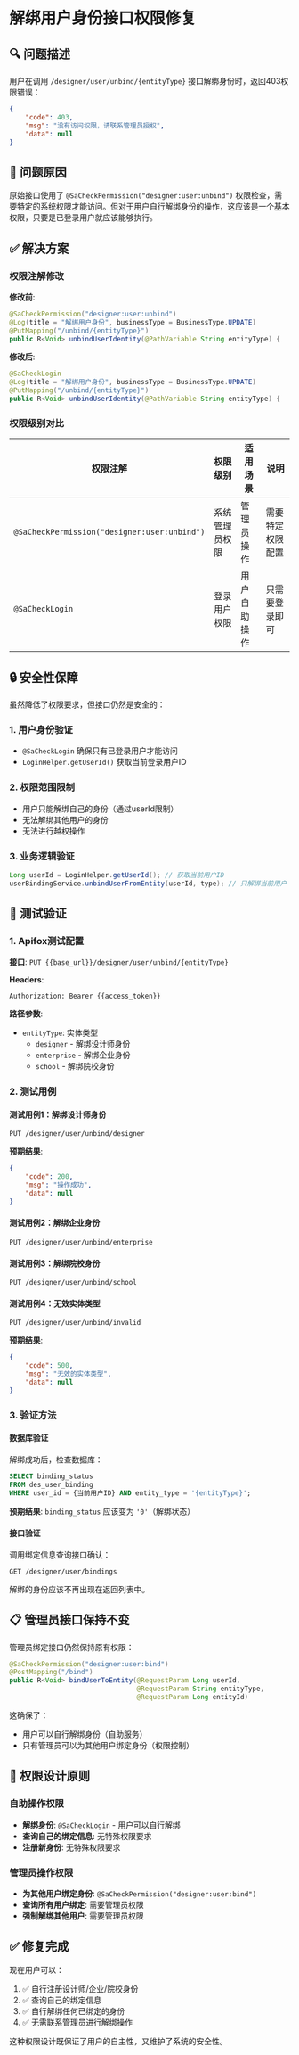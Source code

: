 # 解绑用户身份接口权限修复

## 🔍 问题描述

用户在调用 `/designer/user/unbind/{entityType}` 接口解绑身份时，返回403权限错误：

```json
{
    "code": 403,
    "msg": "没有访问权限，请联系管理员授权",
    "data": null
}
```

## 🎯 问题原因

原始接口使用了 `@SaCheckPermission("designer:user:unbind")` 权限检查，需要特定的系统权限才能访问。但对于用户自行解绑身份的操作，这应该是一个基本权限，只要是已登录用户就应该能够执行。

## ✅ 解决方案

### 权限注解修改

**修改前**:
```java
@SaCheckPermission("designer:user:unbind")
@Log(title = "解绑用户身份", businessType = BusinessType.UPDATE)
@PutMapping("/unbind/{entityType}")
public R<Void> unbindUserIdentity(@PathVariable String entityType) {
```

**修改后**:
```java
@SaCheckLogin
@Log(title = "解绑用户身份", businessType = BusinessType.UPDATE)
@PutMapping("/unbind/{entityType}")
public R<Void> unbindUserIdentity(@PathVariable String entityType) {
```

### 权限级别对比

| 权限注解 | 权限级别 | 适用场景 | 说明 |
|---------|---------|----------|------|
| `@SaCheckPermission("designer:user:unbind")` | 系统管理员权限 | 管理员操作 | 需要特定权限配置 |
| `@SaCheckLogin` | 登录用户权限 | 用户自助操作 | 只需要登录即可 |

## 🔒 安全性保障

虽然降低了权限要求，但接口仍然是安全的：

### 1. 用户身份验证
- `@SaCheckLogin` 确保只有已登录用户才能访问
- `LoginHelper.getUserId()` 获取当前登录用户ID

### 2. 权限范围限制
- 用户只能解绑自己的身份（通过userId限制）
- 无法解绑其他用户的身份
- 无法进行越权操作

### 3. 业务逻辑验证
```java
Long userId = LoginHelper.getUserId(); // 获取当前用户ID
userBindingService.unbindUserFromEntity(userId, type); // 只解绑当前用户
```

## 🚀 测试验证

### 1. Apifox测试配置

**接口**: `PUT {{base_url}}/designer/user/unbind/{entityType}`

**Headers**:
```
Authorization: Bearer {{access_token}}
```

**路径参数**:
- `entityType`: 实体类型
  - `designer` - 解绑设计师身份
  - `enterprise` - 解绑企业身份
  - `school` - 解绑院校身份

### 2. 测试用例

#### 测试用例1：解绑设计师身份
```
PUT /designer/user/unbind/designer
```

**预期结果**:
```json
{
    "code": 200,
    "msg": "操作成功",
    "data": null
}
```

#### 测试用例2：解绑企业身份
```
PUT /designer/user/unbind/enterprise
```

#### 测试用例3：解绑院校身份
```
PUT /designer/user/unbind/school
```

#### 测试用例4：无效实体类型
```
PUT /designer/user/unbind/invalid
```

**预期结果**:
```json
{
    "code": 500,
    "msg": "无效的实体类型",
    "data": null
}
```

### 3. 验证方法

#### 数据库验证
解绑成功后，检查数据库：
```sql
SELECT binding_status 
FROM des_user_binding 
WHERE user_id = {当前用户ID} AND entity_type = '{entityType}';
```

**预期结果**: `binding_status` 应该变为 `'0'`（解绑状态）

#### 接口验证
调用绑定信息查询接口确认：
```
GET /designer/user/bindings
```

解绑的身份应该不再出现在返回列表中。

## 📋 管理员接口保持不变

管理员绑定接口仍然保持原有权限：

```java
@SaCheckPermission("designer:user:bind")
@PostMapping("/bind")
public R<Void> bindUserToEntity(@RequestParam Long userId,
                                @RequestParam String entityType,
                                @RequestParam Long entityId)
```

这确保了：
- 用户可以自行解绑身份（自助服务）
- 只有管理员可以为其他用户绑定身份（权限控制）

## 🎯 权限设计原则

### 自助操作权限
- **解绑身份**: `@SaCheckLogin` - 用户可以自行解绑
- **查询自己的绑定信息**: 无特殊权限要求
- **注册新身份**: 无特殊权限要求

### 管理员操作权限
- **为其他用户绑定身份**: `@SaCheckPermission("designer:user:bind")`
- **查询所有用户绑定**: 需要管理员权限
- **强制解绑其他用户**: 需要管理员权限

## ✅ 修复完成

现在用户可以：
1. ✅ 自行注册设计师/企业/院校身份
2. ✅ 查询自己的绑定信息
3. ✅ 自行解绑任何已绑定的身份
4. ✅ 无需联系管理员进行解绑操作

这种权限设计既保证了用户的自主性，又维护了系统的安全性。 